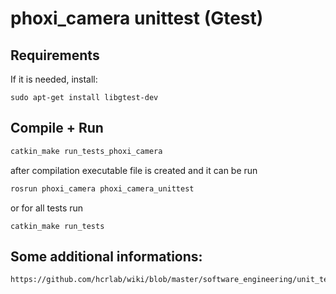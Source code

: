 # phoxi_camera unittest (Gtest)
## Requirements
If it is needed, install:
```
sudo apt-get install libgtest-dev
```

## Compile + Run
```bash
catkin_make run_tests_phoxi_camera
```

after compilation executable file is created and it can be run
```bash
rosrun phoxi_camera phoxi_camera_unittest
```

or for all tests run
```
catkin_make run_tests
```

## Some additional informations:
```
https://github.com/hcrlab/wiki/blob/master/software_engineering/unit_testing.md
```